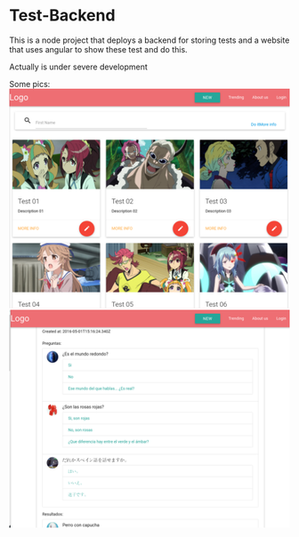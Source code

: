 # Test-Backend

This is a node project that deploys a backend for storing tests and a website that uses angular to show these test and
do this.

Actually is under severe development

Some pics:
![alt tag](https://raw.githubusercontent.com/snooze6/Test-Backend/master/images/Screenshot_20160504_032041.png)
![alt tag](https://raw.githubusercontent.com/snooze6/Test-Backend/master/images/Screenshot_20160504_032133.png)
